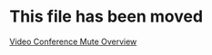 # This file has been moved

[Video Conference Mute Overview](https://aka.ms/PowerToysOverview_VideoConference)